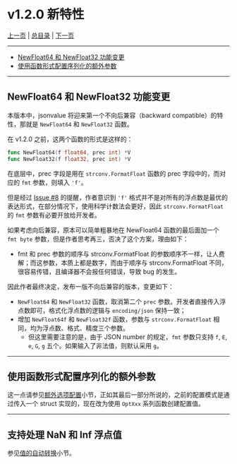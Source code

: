 # v1.2.0 新特性

[上一页](./09_beta.md) | [总目录](./README.md) | [下一页](./11_benchmark.md)

---

- [NewFloat64 和 NewFloat32 功能变更](./10_new_feature.md#newfloat64-和-newfloat32-功能变更)
- [使用函数形式配置序列化的额外参数](./10_new_feature.md#使用函数形式配置序列化的额外参数)

---

## NewFloat64 和 NewFloat32 功能变更

本版本中，jsonvalue 将迎来第一个不向后兼容（backward compatible）的特性，那就是 `NewFloat64` 和 `NewFloat32` 函数。

在 v1.2.0 之前，这两个函数的形式是这样的：

```go
func NewFloat64(f float64, prec int) *V
func NewFloat32(f float32, prec int) *V
```

在底层中，prec 字段是用在 `strconv.FormatFloat` 函数的 prec 字段中的，而对应的 `fmt` 参数，则填入 `'f'`。

但是经过 [Issue #8](https://github.com/Andrew-M-C/go.jsonvalue/issues/8) 的提醒，作者意识到 `'f'` 格式并不是对所有的浮点数是最优的表达形式，在部分情况下，使用科学计数法会更好，因此 `strconv.FormatFloat` 的 `fmt` 参数有必要开放给开发者。

如果考虑向后兼容，原本可以简单粗暴地在 NewFloat64 函数的最后面加一个 `fmt byte` 参数，但是作者思考再三，否决了这个方案，理由如下：

- fmt 和 prec 参数的顺序与 strconv.FormatFloat 的参数顺序不一样，让人费解；而这参数，本质上都是数字，而由于顺序与 strconv.FormatFloat 不同，很容易传错，且编译器不会报任何错误，导致 bug 的发生。

因此作者最终决定，发布一版不向后兼容的版本，变更如下：

- `NewFloat64` 和 `NewFloat32` 函数，取消第二个 `prec` 参数。开发者直接传入浮点数即可，格式化浮点数的逻辑与 `encoding/json` 保持一致；
- 增加 `NewFloat64f` 和 `NewFloat32f` 函数，参数与 `strconv.FormatFloat` 相同，均为浮点数、格式、精度三个参数。
    - 但这里需要注意的是，由于 JSON number 的规定，`fmt` 参数只支持 `f`, `E`, `e`, `G`, `g` 五个。如果输入了非法值，则默认采用 `g`。

---

## 使用函数形式配置序列化的额外参数

这一点请参见[额外选项配置](./06_option.md)小节，正如其最后一部分所说的，之前的配置模式是通过传入一个 struct 实现的，现在改为使用 `OptXxx` 系列函数创建配置值。

---

## 支持处理 NaN 和 Inf 浮点值

参见[值的自动转换](./07_conversion.md)小节。
